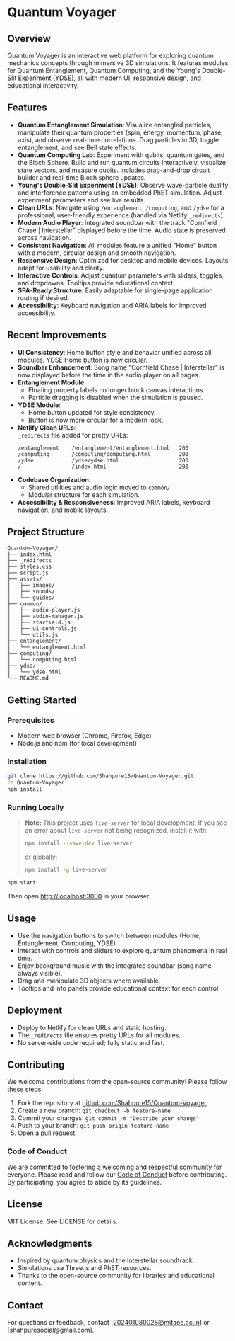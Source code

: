 # Quantum Voyager

## Overview
Quantum Voyager is an interactive web platform for exploring quantum mechanics concepts through immersive 3D simulations. It features modules for Quantum Entanglement, Quantum Computing, and the Young's Double-Slit Experiment (YDSE), all with modern UI, responsive design, and educational interactivity.

## Features

- **Quantum Entanglement Simulation**: Visualize entangled particles, manipulate their quantum properties (spin, energy, momentum, phase, axis), and observe real-time correlations. Drag particles in 3D, toggle entanglement, and see Bell state effects.
- **Quantum Computing Lab**: Experiment with qubits, quantum gates, and the Bloch Sphere. Build and run quantum circuits interactively, visualize state vectors, and measure qubits. Includes drag-and-drop circuit builder and real-time Bloch sphere updates.
- **Young's Double-Slit Experiment (YDSE)**: Observe wave-particle duality and interference patterns using an embedded PhET simulation. Adjust experiment parameters and see live results.
- **Clean URLs**: Navigate using `/entanglement`, `/computing`, and `/ydse` for a professional, user-friendly experience (handled via Netlify `_redirects`).
- **Modern Audio Player**: Integrated soundbar with the track "Cornfield Chase | Interstellar" displayed before the time. Audio state is preserved across navigation.
- **Consistent Navigation**: All modules feature a unified "Home" button with a modern, circular design and smooth navigation.
- **Responsive Design**: Optimized for desktop and mobile devices. Layouts adapt for usability and clarity.
- **Interactive Controls**: Adjust quantum parameters with sliders, toggles, and dropdowns. Tooltips provide educational context.
- **SPA-Ready Structure**: Easily adaptable for single-page application routing if desired.
- **Accessibility**: Keyboard navigation and ARIA labels for improved accessibility.

## Recent Improvements

- **UI Consistency**: Home button style and behavior unified across all modules. YDSE Home button is now circular.
- **Soundbar Enhancement**: Song name "Cornfield Chase | Interstellar" is now displayed before the time in the audio player on all pages.
- **Entanglement Module**:
  - Floating property labels no longer block canvas interactions.
  - Particle dragging is disabled when the simulation is paused.
- **YDSE Module**:
  - Home button updated for style consistency.
  - Button is now more circular for a modern look.
- **Netlify Clean URLs**:  
  `_redirects` file added for pretty URLs:
  ```
  /entanglement    /entanglement/entanglement.html   200
  /computing       /computing/computing.html         200
  /ydse            /ydse/ydse.html                   200
  /                /index.html                       200
  ```
- **Codebase Organization**:  
  - Shared utilities and audio logic moved to `common/`.
  - Modular structure for each simulation.
- **Accessibility & Responsiveness**: Improved ARIA labels, keyboard navigation, and mobile layouts.

## Project Structure

```
Quantum-Voyager/
├── index.html
├── _redirects
├── styles.css
├── script.js
├── assets/
│   ├── images/
│   ├── sounds/
│   └── guides/
├── common/
│   ├── audio-player.js
│   ├── audio-manager.js
│   ├── starfield.js
│   ├── ui-controls.js
│   └── utils.js
├── entanglement/
│   └── entanglement.html
├── computing/
│   └── computing.html
├── ydse/
│   └── ydse.html
└── README.md
```

## Getting Started

### Prerequisites
- Modern web browser (Chrome, Firefox, Edge)
- Node.js and npm (for local development)

### Installation

```bash
git clone https://github.com/Shahpure15/Quantum-Voyager.git
cd Quantum-Voyager
npm install
```

### Running Locally

> **Note:** This project uses `live-server` for local development. If you see an error about `live-server` not being recognized, install it with:
> ```bash
> npm install --save-dev live-server
> ```
> or globally:
> ```bash
> npm install -g live-server
> ```

```bash
npm start
```
Then open [http://localhost:3000](http://localhost:3000) in your browser.

## Usage

- Use the navigation buttons to switch between modules (Home, Entanglement, Computing, YDSE).
- Interact with controls and sliders to explore quantum phenomena in real time.
- Enjoy background music with the integrated soundbar (song name always visible).
- Drag and manipulate 3D objects where available.
- Tooltips and info panels provide educational context for each control.

## Deployment

- Deploy to Netlify for clean URLs and static hosting.
- The `_redirects` file ensures pretty URLs for all modules.
- No server-side code required; fully static and fast.

## Contributing

We welcome contributions from the open-source community! Please follow these steps:

1. Fork the repository at <a href="https://github.com/Shahpure15/Quantum-Voyager" target="_blank" class="repo-link">github.com/Shahpure15/Quantum-Voyager</a>
2. Create a new branch: `git checkout -b feature-name`
3. Commit your changes: `git commit -m "Describe your change"`
4. Push to your branch: `git push origin feature-name`
5. Open a pull request.

### Code of Conduct

We are committed to fostering a welcoming and respectful community for everyone. Please read and follow our <a href="https://github.com/Shahpure15/Quantum-Voyager/blob/main/CODE_OF_CONDUCT.md" class="repo-link" target="_blank">Code of Conduct</a> before contributing. By participating, you agree to abide by its guidelines.

## License

MIT License. See LICENSE for details.

## Acknowledgments

- Inspired by quantum physics and the Interstellar soundtrack.
- Simulations use Three.js and PhET resources.
- Thanks to the open-source community for libraries and educational content.

## Contact

For questions or feedback, contact [202401080028@mitaoe.ac.in] or [shahpuresocial@gmail.com].
